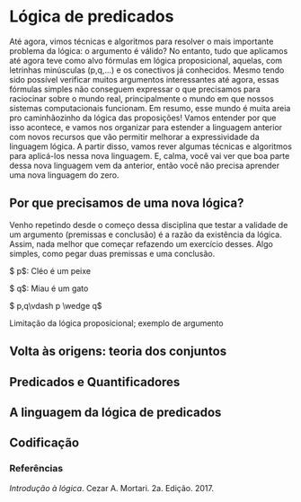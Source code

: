 # Lógica de predicados

Até agora, vimos técnicas e algoritmos para resolver o mais importante problema da lógica: o argumento é válido? No entanto, tudo que aplicamos até agora teve como alvo fórmulas em lógica proposicional, aquelas, com letrinhas minúsculas (p,q,...) e os conectivos já conhecidos. Mesmo tendo sido possível verificar muitos argumentos interessantes até agora, essas fórmulas simples não conseguem expressar o que precisamos para raciocinar sobre o mundo real, principalmente o mundo em que nossos sistemas computacionais funcionam. Em resumo, esse mundo é muita areia pro caminhãozinho da lógica das proposições! Vamos entender por que isso acontece, e vamos nos organizar para estender a linguagem anterior com novos recursos que vão permitir melhorar a expressividade da linguagem lógica. A partir disso, vamos rever algumas técnicas e algoritmos para aplicá-los nessa nova linguagem. E, calma, você vai ver que boa parte dessa nova linguagem vem da anterior, então você não precisa aprender uma nova linguagem do zero.

## Por que precisamos de uma nova lógica?

Venho repetindo desde o começo dessa disciplina que testar a validade de um argumento (premissas e conclusão) é a razão da existência da lógica. Assim, nada melhor que começar refazendo um exercício desses. Algo simples, como pegar duas premissas e uma conclusão.

$ p$: Cléo é um peixe

$ q$: Miau é um gato 

$  p,q\vdash p \wedge q$

Limitação da lógica proposicional; exemplo de argumento

## Volta às origens: teoria dos conjuntos

## Predicados e Quantificadores

## A linguagem da lógica de predicados

## Codificação


### Referências

*Introdução à lógica*. Cezar A. Mortari. 2a. Edição. 2017.
